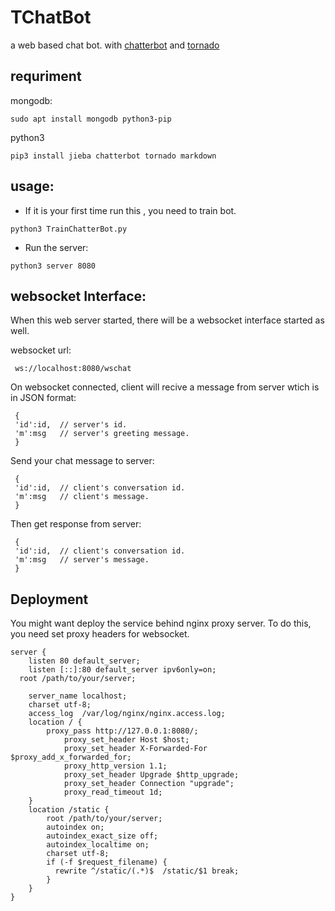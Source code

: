# TChatBot
a web based chat bot. with [chatterbot](https://chatterbot.readthedocs.io/en/stable/index.html) and [tornado](https://www.tornadoweb.org)

## requriment
mongodb:
```
sudo apt install mongodb python3-pip
```

python3
```
pip3 install jieba chatterbot tornado markdown
```

## usage:

- If it is your first time run this , you need to train bot.
```
python3 TrainChatterBot.py
```
- Run the server:
```
python3 server 8080
```

## websocket Interface:
When this web server started, there will be a websocket interface started as well.

websocket url:
```
 ws://localhost:8080/wschat
```

On websocket connected, client will recive a message from server wtich is in JSON format:
```
 {
 'id':id,  // server's id.
 'm':msg   // server's greeting message.
 }
```

Send your chat message to server:
```
 {
 'id':id,  // client's conversation id.
 'm':msg   // client's message.
 }
```

Then get response from server:
```
 {
 'id':id,  // client's conversation id.
 'm':msg   // server's message.
 }
```

## Deployment
You might want deploy the service behind nginx proxy server. To do this, you need set proxy headers for websocket.
```
server {
	listen 80 default_server;
	listen [::]:80 default_server ipv6only=on;
  root /path/to/your/server;

	server_name localhost;
	charset utf-8;
	access_log  /var/log/nginx/nginx.access.log;
	location / {
	    proxy_pass http://127.0.0.1:8080/;
            proxy_set_header Host $host;
            proxy_set_header X-Forwarded-For $proxy_add_x_forwarded_for;
            proxy_http_version 1.1;
            proxy_set_header Upgrade $http_upgrade;
            proxy_set_header Connection "upgrade";
            proxy_read_timeout 1d;
	}
    location /static {
        root /path/to/your/server;
        autoindex on;
        autoindex_exact_size off;
        autoindex_localtime on;
        charset utf-8;
        if (-f $request_filename) {
          rewrite ^/static/(.*)$  /static/$1 break;
        }
    }
}

```
